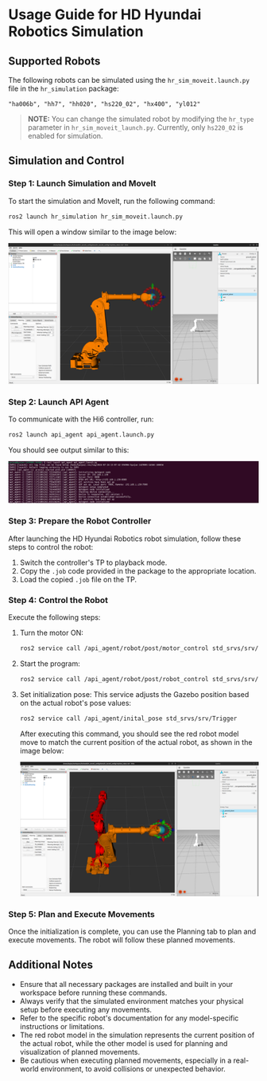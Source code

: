 # Usage Guide for HD Hyundai Robotics Simulation

## Supported Robots

The following robots can be simulated using the `hr_sim_moveit.launch.py` file in the `hr_simulation` package:

```text
"ha006b", "hh7", "hh020", "hs220_02", "hx400", "yl012"
```

> **NOTE:** You can change the simulated robot by modifying the `hr_type` parameter in `hr_sim_moveit_launch.py`. Currently, only `hs220_02` is enabled for simulation.

## Simulation and Control

### Step 1: Launch Simulation and MoveIt

To start the simulation and MoveIt, run the following command:

```bash
ros2 launch hr_simulation hr_sim_moveit.launch.py
```

This will open a window similar to the image below:

![simulation](../_assets/simulation.png)

### Step 2: Launch API Agent

To communicate with the Hi6 controller, run:

```bash
ros2 launch api_agent api_agent.launch.py
```

You should see output similar to this:

![api_agent](../_assets/api_agent.png)

### Step 3: Prepare the Robot Controller

After launching the HD Hyundai Robotics robot simulation, follow these steps to control the robot:

1. Switch the controller's TP to playback mode.
2. Copy the `.job` code provided in the package to the appropriate location.
3. Load the copied `.job` file on the TP.

### Step 4: Control the Robot

Execute the following steps:

1. Turn the motor ON:

   ```bash
   ros2 service call /api_agent/robot/post/motor_control std_srvs/srv/SetBool "{data: true}"
   ```

2. Start the program:

   ```bash
   ros2 service call /api_agent/robot/post/robot_control std_srvs/srv/SetBool "{data: true}"
   ```

3. Set initialization pose:
   This service adjusts the Gazebo position based on the actual robot's pose values:

   ```bash
   ros2 service call /api_agent/inital_pose std_srvs/srv/Trigger
   ```

   After executing this command, you should see the red robot model move to match the current position of the actual robot, as shown in the image below:

   ![init_pose](../_assets/init_pose.png)

### Step 5: Plan and Execute Movements

Once the initialization is complete, you can use the Planning tab to plan and execute movements. The robot will follow these planned movements.

## Additional Notes

- Ensure that all necessary packages are installed and built in your workspace before running these commands.
- Always verify that the simulated environment matches your physical setup before executing any movements.
- Refer to the specific robot's documentation for any model-specific instructions or limitations.
- The red robot model in the simulation represents the current position of the actual robot, while the other model is used for planning and visualization of planned movements.
- Be cautious when executing planned movements, especially in a real-world environment, to avoid collisions or unexpected behavior.
